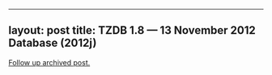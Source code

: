 
---
layout: post
title: TZDB 1.8 &#8212; 13 November 2012 Database (2012j)
---
[Follow up archived post.](/alex.ciobanu.org/index27cd.html)
